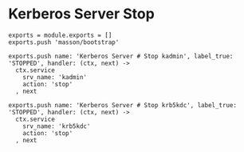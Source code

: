 
# Kerberos Server Stop

    exports = module.exports = []
    exports.push 'masson/bootstrap'

    exports.push name: 'Kerberos Server # Stop kadmin', label_true: 'STOPPED', handler: (ctx, next) ->
      ctx.service
        srv_name: 'kadmin'
        action: 'stop'
      , next

    exports.push name: 'Kerberos Server # Stop krb5kdc', label_true: 'STOPPED', handler: (ctx, next) ->
      ctx.service
        srv_name: 'krb5kdc'
        action: 'stop'
      , next
